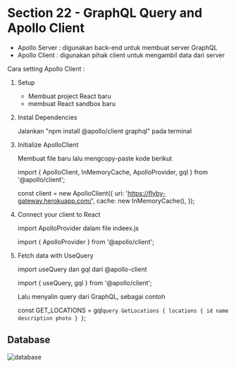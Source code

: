 # Section 22 - GraphQL Query and Apollo Client

* Apollo Server : digunakan back-end untuk membuat server GraphQL
* Apollo Client : digunakan pihak client untuk mengambil data dari server

Cara setting Apollo Client :
1. Setup
    * Membuat project React baru
    * membuat React sandbox baru
    
2. Instal Dependencies
    
    Jalankan "npm install @apollo/client graphql" pada terminal
    
3. Initialize ApolloClient
    
    Membuat file baru lalu mengcopy-paste kode berikut
    
    import { ApolloClient, InMemoryCache, ApolloProvider, gql } from '@apollo/client';
    
    const client = new ApolloClient({
      uri: 'https://flyby-gateway.herokuapp.com/',
      cache: new InMemoryCache(),
    });
    
4. Connect your client to React

   import ApolloProvider dalam file indeex.js
   
   import {  ApolloProvider } from '@apollo/client';

5. Fetch data with UseQuery

   import useQuery dan gql dari @apollo-client
   
   import { useQuery, gql } from '@apollo/client';
   
   Lalu menyalin query dari GraphQL, sebagai contoh
   
   const GET_LOCATIONS = gql`
     query GetLocations {
       locations {
         id
         name
         description
         photo
       }
     }
   `;
   
## Database
![database](https://user-images.githubusercontent.com/79805395/197372165-648e8de8-de9a-4976-9758-1b0b9a4d0196.png)
